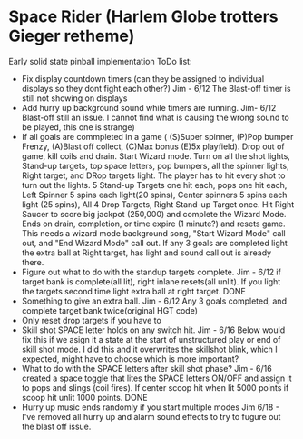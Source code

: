 # Space Rider (Harlem Globe trotters Gieger retheme)
Early solid state pinball implementation
ToDo list:
* Fix display countdown timers (can they be assigned to individual displays so they dont fight each other?) Jim - 6/12 The Blast-off timer is still not showing on displays
* Add hurry up background sound while timers are running. Jim- 6/12 Blast-off still an issue. I cannot find what is causing the wrong sound to be played, this one is strange)
* If all goals are commpleted in a game ( (S)Super spinner, (P)Pop bumper Frenzy, (A)Blast off collect, (C)Max bonus (E)5x playfield). Drop out of game, kill coils and drain. Start Wizard mode. Turn on all the shot lights, Stand-up targets, top space letters, pop bumpers, all the spinner lights, Right target, and DRop targets light. The player has to hit every shot to turn out the lights. 5 Stand-up Targets one hit each, pops one hit each, Left Spinner 5 spins each light(20 spins), Center spinners 5 spins each light (25 spins), All 4 Drop Targets, Right Stand-up Target once. Hit Right Saucer to score big jackpot (250,000) and complete the Wizard Mode. Ends on drain, completion, or time expire (1 minute?) and resets game. This needs a wizard mode background song, "Start Wizard Mode" call out, and "End Wizard Mode" call out. If any 3 goals are completed light the extra ball at Right target, has light and sound call out is already there.
* Figure out what to do with the standup targets complete. Jim - 6/12 if target bank is complete(all lit), right inlane resets(all unlit). If you light the targets second time light extra ball at right target. DONE
* Something to give an extra ball. Jim - 6/12 Any 3 goals completed, and complete target bank twice(original HGT code)
* Only reset drop targets if you have to
* Skill shot SPACE letter holds on any switch hit. Jim - 6/16 Below would fix this if we asign it a state at the start of unstructured play or end of skill shot mode. I did this and it overwrites the skillshot blink, which I expected, might have to choose which is more important?
* What to do with the SPACE letters after skill shot phase? Jim - 6/16 created a space toggle that lites the SPACE letters ON/OFF and assign it to pops and slings (coil fires). If center scoop hit when lit 5000 points if scoop hit unlit 1000 points. DONE
* Hurry up music ends randomly if you start multiple modes Jim 6/18 - I've removed all hurry up and alarm sound effects to try to fugure out the blast off issue.